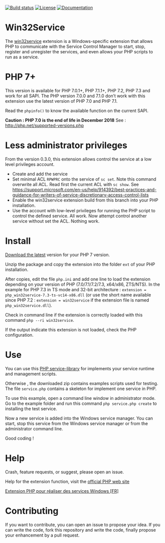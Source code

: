 [![Build status](https://ci.appveyor.com/api/projects/status/7wqljie1knsrtfkh/branch/less_admin?svg=true)](https://ci.appveyor.com/project/macintoshplus/win32service/branch/less_admin)
[![License](https://img.shields.io/badge/license-PHP_License-blue.svg)](http://www.php.net/license/3_01.txt)
[![Documentation](https://img.shields.io/badge/manual-win32service-blue.svg)](http://php.net/manual/en/book.win32service.php)

# Win32Service

The [win32service](https://pecl.php.net/package/win32service) extension is a Windows-specific extension that allows PHP to communicate with the Service Control Manager to start, stop, register and unregister the services, and even allows your PHP scripts to run as a service.

# PHP 7+

This version is available for PHP 7.0.1+, PHP 7.1.1+, PHP 7.2, PHP 7.3 and work for all SAPI.
The PHP version 7.0.0 and 7.1.0 don’t work with this extension use the latest version of PHP 7.0 and PHP 7.1.

Read the `phpinfo()` to know the available function on the current SAPI.

__Caution : PHP 7.0 is the end of life in December 2018__ See : http://php.net/supported-versions.php

# Less administrator privileges

From the version 0.3.0, this extension allows control the service at a low level privileges account.

* Create and add the service
* Set minimal ACL `RPWPRC` onto the service of `sc set`. Note this command overwrite all ACL. Read first the current ACL with `sc show`. See https://support.microsoft.com/en-us/help/914392/best-practices-and-guidance-for-writers-of-service-discretionary-access-control-lists
* Enable the win32service extension build from this branch into your PHP installation.
* Use the account with low-level privileges for running the PHP script to control the defined service. All work.
Now attempt control another service without set the ACL. Nothing work.


# Install

[Download the latest](https://github.com/win32service/win32service/releases) version for your PHP 7 version.

Unzip the package and copy the extension into the folder `ext` of your PHP installation.

After copies, edit the file `php.ini` and add one line to load the extension depending on your version of PHP (7.0/7.1/7.2/7.3, x64/x86, ZTS/NTS). In the example for PHP 7.3 in TS mode and 32-bit architecture : `extension = php_win32service-7.3-ts-vc14-x86.dll` (or use the short name available since PHP 7.2 : `extension = win32service` if the extension file is named `php_win32service.dll`).

Check in command line if the extension is correctly loaded with this command `php --ri win32service`.

If the output indicate this extension is not loaded, check the PHP configuration.

# Use

You can use this [PHP service-library](https://github.com/win32service/service-library) for implements your service runtime and management scripts.

Otherwise , the downloaded zip contains examples scripts used for testing. The file `service.php` contains a skeleton for implement one service in PHP.

To use this example, open a command line window in administrator mode. Go to the example folder and run this command `php service.php create` to installing the test service.

Now a new service is added into the Windows service manager. You can start, stop this service from the Windows service manager or from the administrator command line.

Good coding !

# Help

Crash, feature requests, or suggest, please open an issue.

Help for the extension function, visit the [official PHP web site](http://php.net/manual/en/book.win32service.php)

[Extension PHP pour réaliser des services Windows [FR]](https://nahan.fr/extension-php-pour-realiser-des-services-windows/)

# Contributing

If you want to contribute, you can open an issue to propose your idea. If you can write the code, fork this repository and write the code, finally propose your enhancement by a pull request.
